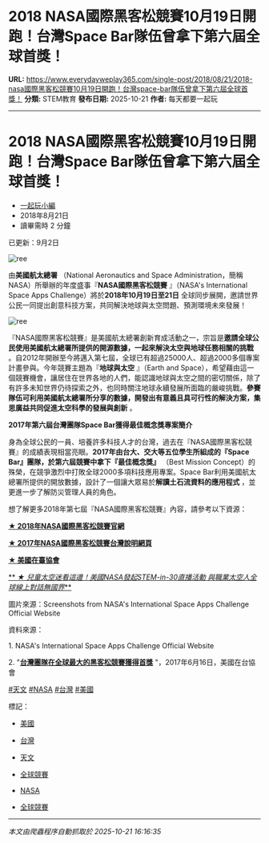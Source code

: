 # 2018 NASA國際黑客松競賽10月19日開跑！台灣Space Bar隊伍曾拿下第六屆全球首獎！

**URL:** https://www.everydayweplay365.com/single-post/2018/08/21/2018-nasa國際黑客松競賽10月19日開跑！台灣space-bar隊伍曾拿下第六屆全球首獎！
**分類:** STEM教育
**發布日期:** 2025-10-21
**作者:** 每天都要一起玩

---

# 2018 NASA國際黑客松競賽10月19日開跑！台灣Space Bar隊伍曾拿下第六屆全球首獎！

  * [一起玩小編](https://www.everydayweplay365.com/profile/7ed3b36a-475d-4d3d-b219-ead5fbbcccf1/profile)
  * 2018年8月21日
  * 讀畢需時 2 分鐘



已更新：9月2日

  


![ree](https://static.wixstatic.com/media/d57202_252b91db91764c899e3fd27ccb7002f7~mv2.png/v1/fill/w_80,h_40,al_c,q_85,usm_0.66_1.00_0.01,blur_2,enc_avif,quality_auto/d57202_252b91db91764c899e3fd27ccb7002f7~mv2.png)

由**美國航太總署** （National Aeronautics and Space Administration，簡稱NASA）所舉辦的年度盛事『**NASA國際黑客松競賽** 』（NASA's International Space Apps Challenge）將於**2018年10月19日至21日** 全球同步展開，邀請世界公民一同提出創意科技方案，共同解決地球與太空問題、預測環境未來發展！

![ree](https://static.wixstatic.com/media/d57202_2fc61a6b0b314820b5c25d84a3814709~mv2.png/v1/fill/w_87,h_60,al_c,q_85,usm_0.66_1.00_0.01,blur_2,enc_avif,quality_auto/d57202_2fc61a6b0b314820b5c25d84a3814709~mv2.png)

『NASA國際黑客松競賽』是美國航太總署創新育成活動之一，宗旨是**邀請全球公民使用美國航太總署所提供的開源數據，一起來解決太空與地球任務相關的挑戰** 。自2012年開辦至今將邁入第七屆，全球已有超過25000人、超過2000多個專案計畫參與。今年競賽主題為『**地球與太空** 』（Earth and Space），希望藉由這一個競賽機會，讓居住在世界各地的人們，能認識地球與太空之間的密切關係，除了有許多未知世界仍待探索之外，也同時關注地球永續發展所面臨的嚴峻挑戰。**參賽隊伍可利用美國航太總署所分享的數據，開發出有意義且具可行性的解決方案，集思廣益共同促進太空科學的發展與創新** 。

  


**2017年第六屆台灣團隊Space Bar獲得最佳概念獎專案簡介**

身為全球公民的一員、培養許多科技人才的台灣，過去在『NASA國際黑客松競賽』的成績表現相當亮眼。**2017年由台大、交大等五位學生所組成的『Space Bar』團隊，於第六屆競賽中拿下『最佳概念獎』** （Best Mission Concept）的殊榮，在競爭激烈中打敗全球2000多項科技應用專案。Space Bar利用美國航太總署所提供的開放數據，設計了一個讓大眾易於**解讀土石流資料的應用程式** ，並更進一步了解防災管理人員的角色。

  


想了解更多2018年第七屆『NASA國際黑客松競賽』內容，請參考以下資源：

[**★ 2018年NASA國際黑客松競賽官網**](http://2018.spaceappschallenge.org/)

[**★ 2017年NASA國際黑客松競賽台灣說明網頁**](http://2017.spaceappschallenge.org/locations/taipei/)

[**★ 美國在臺協會**](http://www.ait.org.tw/zhtw/taipei-team-wins-first-place-worlds-largest-hackathon-zh/)

[** _★ 兒童太空迷看這邊！美國NASA發起STEM-in-30直播活動 與職業太空人全球線上對話無國界_**](https://www.everydayweplay365.com/single-post/2017/10/11/%E5%85%92%E7%AB%A5%E5%A4%AA%E7%A9%BA%E8%BF%B7%E7%9C%8B%E9%80%99%E9%82%8A%EF%BC%81%E7%BE%8E%E5%9C%8BNASA%E7%99%BC%E8%B5%B7STEM-in-30%E7%9B%B4%E6%92%AD%E6%B4%BB%E5%8B%95-%E8%88%87%E8%81%B7%E6%A5%AD%E5%A4%AA%E7%A9%BA%E4%BA%BA%E5%85%A8%E7%90%83%E7%B7%9A%E4%B8%8A%E5%B0%8D%E8%A9%B1%E7%84%A1%E5%9C%8B%E7%95%8C)

  


  


圖片來源：Screenshots from NASA's International Space Apps Challenge Official Website

資料來源：

1\. NASA's International Space Apps Challenge Official Website

2\. "[**台灣團隊在全球最大的黑客松競賽獲得首獎**](http://www.ait.org.tw/zhtw/taipei-team-wins-first-place-worlds-largest-hackathon-zh/) "，2017年6月16日，美國在台協會

  


[#天文](https://www.everydayweplay365.com/home/hashtags/天文) [#NASA](https://www.everydayweplay365.com/home/hashtags/NASA) [#台灣](https://www.everydayweplay365.com/home/hashtags/台灣) [#美國](https://www.everydayweplay365.com/home/hashtags/美國)

標記：

  * [美國](https://www.everydayweplay365.com/home/tags/美國)
  * [台灣](https://www.everydayweplay365.com/home/tags/台灣)
  * [天文](https://www.everydayweplay365.com/home/tags/天文)
  * [全球競賽](https://www.everydayweplay365.com/home/tags/全球競賽)
  * [NASA](https://www.everydayweplay365.com/home/tags/nasa)



  * [全球競賽](https://www.everydayweplay365.com/home/categories/全球競賽)




---

*本文由爬蟲程序自動抓取於 2025-10-21 16:16:35*
